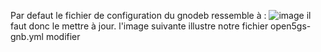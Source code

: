 Par defaut le fichier de configuration du gnodeb ressemble à :
![image](https://user-images.githubusercontent.com/27947973/203400863-0528a526-e4bf-4358-9746-7228b115211e.png)
il faut donc le mettre à jour.
l'image suivante illustre notre fichier open5gs-gnb.yml modifier
